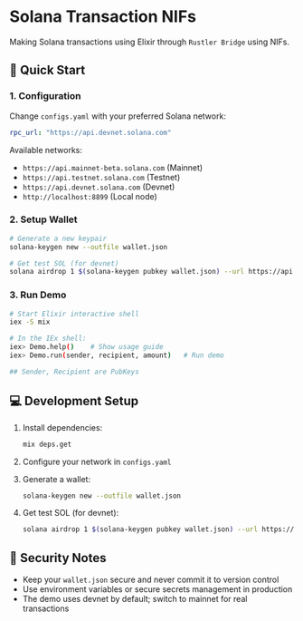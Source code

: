 # Solana Transaction NIFs

Making Solana transactions using Elixir through `Rustler Bridge` using NIFs.

## 🚀 Quick Start

### 1. Configuration

Change `configs.yaml` with your preferred Solana network:

```yaml
rpc_url: "https://api.devnet.solana.com"
```

Available networks:
- `https://api.mainnet-beta.solana.com` (Mainnet)
- `https://api.testnet.solana.com` (Testnet)
- `https://api.devnet.solana.com` (Devnet)
- `http://localhost:8899` (Local node)

### 2. Setup Wallet

```bash
# Generate a new keypair
solana-keygen new --outfile wallet.json

# Get test SOL (for devnet)
solana airdrop 1 $(solana-keygen pubkey wallet.json) --url https://api.devnet.solana.com
```

### 3. Run Demo

```bash
# Start Elixir interactive shell
iex -S mix

# In the IEx shell:
iex> Demo.help()    # Show usage guide
iex> Demo.run(sender, recipient, amount)   # Run demo

## Sender, Recipient are PubKeys
```

## 💻 Development Setup

1. Install dependencies:
   ```bash
   mix deps.get
   ```

2. Configure your network in `configs.yaml`

3. Generate a wallet:
   ```bash
   solana-keygen new --outfile wallet.json
   ```

4. Get test SOL (for devnet):
   ```bash
   solana airdrop 1 $(solana-keygen pubkey wallet.json) --url https://api.devnet.solana.com
   ```

## 🔐 Security Notes

- Keep your `wallet.json` secure and never commit it to version control
- Use environment variables or secure secrets management in production
- The demo uses devnet by default; switch to mainnet for real transactions
